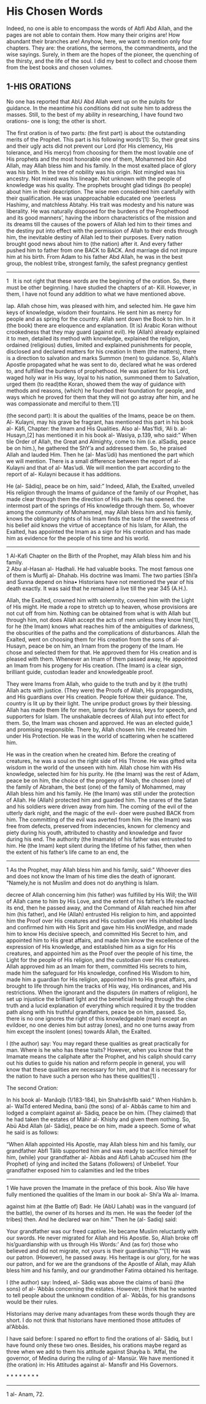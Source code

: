 His Chosen Words
================

Indeed, no one is able to encompass the words of Abfl Abd Allah, and the
pages are not able to contain them. How many their origins are! How
abundant their branches are! Anyhow, here, we want to mention only four
chapters. They are: the orations, the sermons, the commandments, and the
wise sayings. Surely, in them are the hopes of the pioneer, the
quenching of the thirsty, and the life of the soul. I did my best to
collect and choose them from the best books and chosen volumes.

1-HIS ORATIONS
--------------

No one has reported that AbU Abd Allah went up on the pulpits for
guidance. In the meantime his conditions did not suite him to address
the masses. Still, to the best of my ability in researching, I have
found two orations- one is long; the other is short.

The first oration is of two parts: (the first part) is about the
outstanding merits of the Prophet. This part is his following words’[1]:
So, their great sins and their ugly acts did not prevent our Lord (for
His clemency, His tolerance, and His mercy) from choosing for them the
most lovable one of His prophets and the most honorable one of them,
Mohammed bin Abd Allah, may Allah bless him and his family. In the most
exalted place of glory was his birth. In the tree of nobility was his
origin. Not mingled was his ancestry. Not mixed was his lineage. Not
unknown with the people of knowledge was his quality. The prophets
brought glad tidings (to people) about him in their deacription. The
wise men considered him carefully with their qualification. He was
unapproachable educated one ‘peerless Hashimy, and matchless Abtahy. His
trait was modesty and his nature was liberality. He was naturally
disposed for the burdens of the Prophethood and its good manners’,
having the inborn characteristics of the mission and its dreams till the
causes of the powers of Allah led him to their times and the destiny put
into effect with the permission of Allah to their ends through him, the
inevitable destiny of Allah led to their purposes. Every nation brought
good news about him to (the nation) after it. And every father pushed
him to father from one BACK to BACK. And marriage did not impure him at
his birth. From Adam to his father Abd Allah, he was in the best group,
the noblest tribe, strongest family, the safest pregnancy gentlest

------------------------------------------------------------------------

1   It is not right that these words are the beginning of the oration.
So, there must be other beginning. I have studied the chapters of at-
Kill. However, in them, I have not found any addition to what we have
mentioned above.

lap. Allah chose him, was pleased with him, and selected him. He gave
him keys of knowledge, wisdom their fountains. He sent him as mercy for
people and as spring for the country. Allah sent down the Book to him.
In it (the book) there are eloquence and explanation. (It is) Arabic
Koran without crookedness that they may guard (against evil). He (Allah)
already explained it to men, detailed its method with knowledge,
explained the religion, ordained (religious) duties, limited and
explained punishments for people, disclosed and declared matters for his
creation In them (the matters), there is a direction to salvation and
marks Summon (men) to guidance. So, Allah’s Apostle propagated what he
was sent to do, declared what he was ordered to, and fulfilled the
burdens of prophethood. He was patient for his Lord, waged holy war in
His way, loyal to his nation, summoned them to Salvation, urged them (to
read)the Koran, showed them the way of guidance with methods and
reasons, (which) he founded their foundation for people, and ways which
he proved for them that they will not go astray after him, and he was
compassionate and merciful to them.’[1]

(the second part): It is about the qualities of the Imams, peace be on
them. Al- Kulayni, may his grave be fragrant, has mentioned this part in
his book al- Kâfi, Chapter: the Imam and His Qualities. Also al-
Mas’fldi, ‘Ali b. al- Husayn,[2] has mentioned it in his book al-
Wasiya, p.139, who said:” When tile Order of Allah, the Great and
Almighty, come to him (i.e. alSadiq, peace be on him.), he gathered the
ShY’a and addressed them. So, he praised Allah and lauded Him. Then he
(al- Mas’üdi) has mentioned the part which we will mention. There is a
small difference between the report of al- Kulayni and that of al-
Mas’udi. We will mention the part according to the report of al- Kulayni
because it has additions.

He (al- Sâdiq), peace be on him, said:” Indeed, Allah, the Exalted,
unveiled His religion through the Imams of guidance of the family of our
Prophet, has made clear through them the direction of His path. He has
opened. the intermost part of the springs of His knowledge through them.
So, whoever among the community of Mohammed, may Allah bless him and his
family, knows the obligatory rights of his Imam finds the taste of the
sweetness of his belief aiid knows the virtue of acceptance of his
Islam, for Allah, the Exalted, has appointed the Imam as a sign for His
creation and has made him as evidence for the people of his time and his
world.

------------------------------------------------------------------------

1 Al-Kafi Chapter on the Birth of the Prophet, may Allah bless him and
his family.  
2 Abu al-Hasan al- Hadhali. He had valuable books. The most famous one
of them is Murflj al- Dhahab. His doctrine was Imami. The two parties
(ShI’a and Sunna depend on hina• Historians have not mentioned the year
of his death exactly. It was said that he remained a live till the year
345 (A.H.).

Allah, the Exalted, crowned him with solemnity, covered him with the
Light of His might. He made a rope to stretch up to heaven, whose
provisions are not cut off from him. Nothing can be obtained from what
is with Allah but through him, not does Allah accept the acts of men
unless they know him[1], for he (the Imam) knows what reaches him of the
ambiguities of darkness, the obscurities of the paths and the
complications of disturbances. Allah the Exalted, went on choosing them
for His creation from the sons of al- Husayn, peace be on him, an Irnam
from the progeny of the Imam. He chose and selected them for that. He
approved them for His creation and is pleased with them. Whenever an
Imam of them passed away, He appointed an Imam from his progeny for His
creation. (The Imam) is a clear sign, brilliant guide, custodian leader
and knowledgeable proof.

They were Imams from Allah, who guide to the truth and by it (the truth)
Allah acts with justice. (They were) the Proofs of Allah, His
propagandists, and His guardians over His creation. People foHow their
guidance. The, country is lit up by their light. The unripe product
grows by their blessing. Allah has made them life for men, lamps for
darkness, keys for speech, and supporters for Islam. The unshakable
decrees of Allah put into effect for them. So, the Imam was chosen and
approved. He was an elected guide,1 and promising responsible. There by,
Allah chosen him. He created him under His Protection. He was in the
world of scattering when he scattered him.

He was in the creation when he created him. Before the creating of
creatures, he was a soul on the right side of His Throne. He was gifted
wita wisdom in the world of the unseen with him. Allah chose him with
His knowledge, selected him for his purity. He (the Imarn) was the rest
of Adam, peace be on him, the choice of the progeny of Noah, the chosen
(one) of the family of Abraham, the best (one) of the family of
Mohammed, may Allah bless him and his family. He (the Imam) was still
under the protection of Allah. He (Allah) protected him and guarded him.
The snares of the Satan and his soldiers were driven away from him. The
coming of the evil of the utterly dark night, and the magic of the evil-
doer were pushed BACK from him. The committing of the evil was averted
from him. He (the Imam) was free from defects, preserved from
indecencies, known for clemency and piety during his youth, attributed
to chastity and knowledge and favor during his end. The authority (the
Imamate) of his father was entrusted to him. He (the Imam) kept silent
during the lifetime of his father, then when the extent of his father’s
life came to an end, the

------------------------------------------------------------------------

1 As the Prophet, may Allah bless him and his family, said:" Whoever
dies and does not know the Imam of his time dies the death of ignorant.
"Namely,he is not Muslim and does not do anything is Islam.

decree of Allah concerning him (his father) was fulfilled by His Will;
the Will of Allah came to him by His Love, and the extent of his
father’s life reached its end, then he passed away, and the Command of
Allah reached him after him (his father), and He (Allah) entrusted His
religion to him, and appointed him the Proof over His creatures and His
custodian over His inhabited lands and confirmed him with His Sprit and
gave him His knoWledge, and made him to know His decisive speech, and
committed His Secret to him, and appointed him to His great affairs, and
made him know the excellence of the expression of His knowledge, and
established him as a sign for His creatures, and appointed him as the
Proof over the people of his time, the Light for the people of His
religion, and the custodian over His creatures. Allah approved him as an
Imam for them, committed His secrets to him, made him the safeguard for
His knowledge, confined His Wisdom to him, made him a guardian for His
religion, appointed him to His great affairs, and brought to life
through him the tracks of His way, His ordinances, and His restrictions.
When the ignorant and the disputers (in matters of religion), he set up
injustice the brilliant light and the beneficial healing through the
clear truth and a lucid explanation of everything which required it by
the trodden path along with his truthful grandfathers, peace be on him,
passed. So, there is no one ignores the right of this knowledgeable
(man) except an evildoer, no one denies him but astray (ones), and no
one turns away from him except the insolent (ones) towards Allah, the
Exalted.

I (the author) say: You may regard these qualities as great practically
for man. Where is he who has these traits? However, when you know that
the Imamate means the caliphate after the Prophet, and his caliph should
carry out his duties to guide his nation and reform people in general,
you will know that these qualities are necessary for him, and that it is
necessary for the nation to have such a person who has these
qualities[1] .

The second Oration:

In his book al- Manâqib (1/183-184), bin Shahrâshflb said:” When Hishâm
b. al- WalTd entered Medina, banü (the sons) of al- Abbâs came to him
and lodged a complaint against al- Sädiq, peace be on him. (They
claimed) that he had taken the estates of Mâhir al- Khishy and given
them nothing. So, Abü Abd Allah (al- Sâdiq), peace be on him, made a
speech. Some of what he said is as follows:

“When Allah appointed His Apostle, may Allah bless him and his family,
our grandfather Abfl Tâlib supported him and was ready to sacrifice
himself for him, (while) your grandfather al- Abbäs and Abfi Lahab
aCcused him (the Prophet) of lying and incited the Satans (followers) of
Unbelief. Your grandfather exposed him to calamities and led the tribes

------------------------------------------------------------------------

1 We have proven the Imamate in the preface of this book. Also We have
fully mentioned the qualities of the Imam in our book al- Shi’a Wa al-
Imama.

against him at (the Battle of) Badr. He (AbU Lahab) was in the vanguard
(of the battle), the owner of its horses and its men. He was the feeder
(of the tribes) then. And he declared war on him.” Then he (al- Sadiq)
said:

Your grandfather was our freed captive. He became Muslim reluctantly
with our swords. He never migrated for Allah and His Apostle. So, Allah
broke off his’guardianship with us through His Words:’ And (as for)
those who believed and did not migrate, not yours is their
guardianship.””[1] He was our patron. (However), he passed away. His
heritage is our glory, for he was our patron, and for we are the
grandsons of the Apostle of Allah, may Allah bless him and his family,
and our grandmother Fatima obtained his heritage.

I (the author) say: Indeed, al- Sâdiq was above the claims of banü (the
sons) of al- ‘Abbâs concerning the estates. However, I think that he
wanted to tell people about the unknown condition of al- ‘Abbâs, for his
grandsons would be their rules.

Historians may derive many advantages from these words though they are
short. I do not think that historians have mentioned those attitudes of
al‘Abbãs.

I have said before: I spared no effort to find the orations of al-
Sâdiq, but I have found only these two ones. Besides, his orations maybe
regard as three when we add to them his attitude against Shayba b.
‘Affal, the governor, of Medina during the ruling of aI- Mansür. We have
mentioned it (the oration) in: His Attitudes against al- Mansflr and His
Governors.

\* \* \* \* \* \* \* \*

------------------------------------------------------------------------

1 al- Anam, 72.

